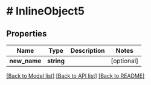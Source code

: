# # InlineObject5

## Properties

Name | Type | Description | Notes
------------ | ------------- | ------------- | -------------
**new_name** | **string** |  | [optional]

[[Back to Model list]](../../README.md#models) [[Back to API list]](../../README.md#endpoints) [[Back to README]](../../README.md)
